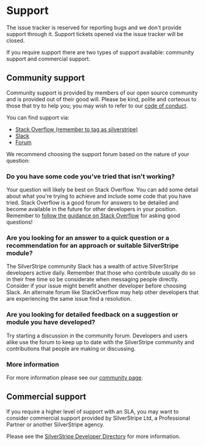 # Support

The issue tracker is reserved for reporting bugs and we don't provide support through it. Support tickets opened via the issue tracker will be closed.

If you require support there are two types of support available: community support and commercial support.

## Community support

Community support is provided by members of our open source community and is provided out of their good will. Please be kind, polite and corteous to those that try to help you; you may wish to refer to our [code of conduct](docs/en/05_Contributing/10_Code_of_conduct.md).

You can find support via:

- [Stack Overflow (remember to tag as silverstripe)](http://stackoverflow.com/questions/tagged/silverstripe)
- [Slack](https://silverstripe.org/slack)
- [Forum](https://forum.silverstripe.org)

We recommend choosing the support forum based on the nature of your question:

### Do you have some code you've tried that isn't working?

Your question will likely be best on Stack Overflow. You can add some detail about what you're trying to achieve and include some code that you have tried. Stack Overflow is a good forum for answers to be detailed and become available in the future for other developers in your position. Remember to [follow the guidance on Stack Overflow](https://stackoverflow.com/help/how-to-ask) for asking good questions!

### Are you looking for an answer to a quick question or a recommendation for an approach or suitable SilverStripe module?

The SilverStripe community Slack has a wealth of active SilverStripe developers active daily. Remember that those who contribute usually do so in their free time so be considerate when messaging people directly. Consider if your issue might benefit another developer before choosing Slack. An alternate forum like StackOverflow may help other developers that are experiencing the same issue find a resolution.

### Are you looking for detailed feedback on a suggestion or module you have developed?

Try starting a discussion in the community forum. Developers and users alike use the forum to keep up to date with the SilverStripe community and contributions that people are making or discussing.

### More information

For more information please see our [community page](http://www.silverstripe.org/community/#introduction).

## Commercial support

If you require a higher level of support with an SLA, you may want to consider commercial support provided by SilverStripe Ltd, a Professional Partner or another SilverStripe agency.

Please see the [SilverStripe Developer Directory](https://www.silverstripe.org/community/developer-and-partner-directory/) for more information.
